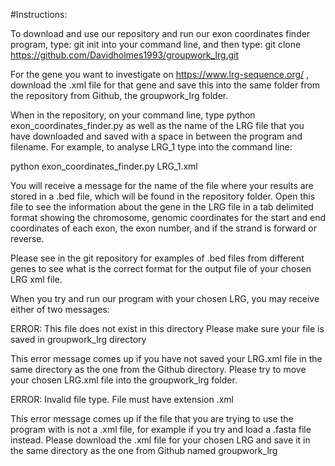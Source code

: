 #Instructions:

To download and use our repository and run our exon coordinates finder program, 
type: git init into your command line, and then type: 
git clone https://github.com/Davidholmes1993/groupwork_lrg.git

For the gene you want to investigate on https://www.lrg-sequence.org/ ,
download the .xml file for that gene and save this into the same folder from
the repository from Github, the groupwork_lrg folder.

When in the repository, on your command line, type python exon_coordinates_finder.py
as well as the name of the LRG file that you have downloaded and saved
with a space in between the program and filename.
For example, to analyse LRG_1 type into the command line:

python exon_coordinates_finder.py LRG_1.xml

You will receive a message for the name of the file where your results
are stored in a .bed file, which will be found in the repository folder.
Open this file to see the information about the gene in the LRG file in a 
tab delimited format showing the chromosome, genomic coordinates for the 
start and end coordinates of each exon, the exon number, and if the strand is 
forward or reverse.

Please see in the git repository for examples of .bed files from different
genes to see what is the correct format for the output file of your chosen
LRG xml file.

When you try and run our program with your chosen LRG, you may receive
either of two messages:

ERROR: This file does not exist in this directory
Please make sure your file is saved in groupwork_lrg directory

This error message comes up if you have not saved your LRG.xml file in the same
directory as the one from the Github directory. Please try to move your
chosen LRG.xml file into the groupwork_lrg folder.


ERROR: Invalid file type. File must have extension .xml

This error message comes up if the file that you are trying to use the program
with is not a .xml file, for example if you try and load a .fasta file instead.
Please download the .xml file for your chosen LRG and save it in the same
directory as the one from Github named groupwork_lrg
